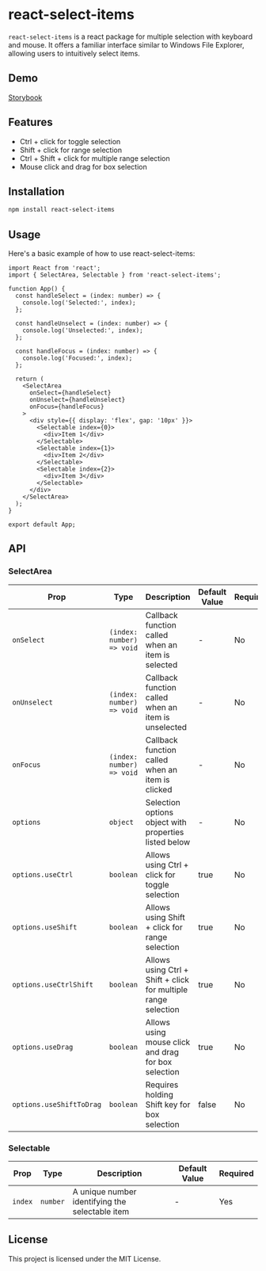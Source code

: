 # react-select-items

`react-select-items` is a react package for multiple selection with keyboard and mouse. It offers a familiar interface similar to Windows File Explorer, allowing users to intuitively select items.

## Demo

[Storybook](https://67039a0bb8bd36609fe0728d-rzyeaktwsj.chromatic.com/?path=/story/selectexample--example)

## Features

- Ctrl + click for toggle selection
- Shift + click for range selection
- Ctrl + Shift + click for multiple range selection
- Mouse click and drag for box selection

## Installation

```bash
npm install react-select-items
```

## Usage

Here's a basic example of how to use react-select-items:

```tsx
import React from 'react';
import { SelectArea, Selectable } from 'react-select-items';

function App() {
  const handleSelect = (index: number) => {
    console.log('Selected:', index);
  };

  const handleUnselect = (index: number) => {
    console.log('Unselected:', index);
  };

  const handleFocus = (index: number) => {
    console.log('Focused:', index);
  };

  return (
    <SelectArea
      onSelect={handleSelect}
      onUnselect={handleUnselect}
      onFocus={handleFocus}
    >
      <div style={{ display: 'flex', gap: '10px' }}>
        <Selectable index={0}>
          <div>Item 1</div>
        </Selectable>
        <Selectable index={1}>
          <div>Item 2</div>
        </Selectable>
        <Selectable index={2}>
          <div>Item 3</div>
        </Selectable>
      </div>
    </SelectArea>
  );
}

export default App;
```

## API

### SelectArea

| Prop                     | Type                      | Description                                                    | Default Value | Required |
| ------------------------ | ------------------------- | -------------------------------------------------------------- | ------------- | -------- |
| `onSelect`               | `(index: number) => void` | Callback function called when an item is selected              | -             | No       |
| `onUnselect`             | `(index: number) => void` | Callback function called when an item is unselected            | -             | No       |
| `onFocus`                | `(index: number) => void` | Callback function called when an item is clicked               | -             | No       |
| `options`                | `object`                  | Selection options object with properties listed below          | -             | No       |
| `options.useCtrl`        | `boolean`                 | Allows using Ctrl + click for toggle selection                 | true          | No       |
| `options.useShift`       | `boolean`                 | Allows using Shift + click for range selection                 | true          | No       |
| `options.useCtrlShift`   | `boolean`                 | Allows using Ctrl + Shift + click for multiple range selection | true          | No       |
| `options.useDrag`        | `boolean`                 | Allows using mouse click and drag for box selection            | true          | No       |
| `options.useShiftToDrag` | `boolean`                 | Requires holding Shift key for box selection                   | false         | No       |

### Selectable

| Prop    | Type     | Description                                     | Default Value | Required |
| ------- | -------- | ----------------------------------------------- | ------------- | -------- |
| `index` | `number` | A unique number identifying the selectable item | -             | Yes      |

## License

This project is licensed under the MIT License.
